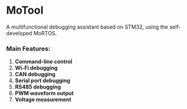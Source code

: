 # MoTool

A multifunctional debugging assistant based on STM32, using the self-developed MoRTOS.

### Main Features:

1. **Command-line control**
2. **Wi-Fi debugging**
3. **CAN debugging**
4. **Serial port debugging**
5. **RS485 debugging**
6. **PWM waveform output**
7. **Voltage measurement**

